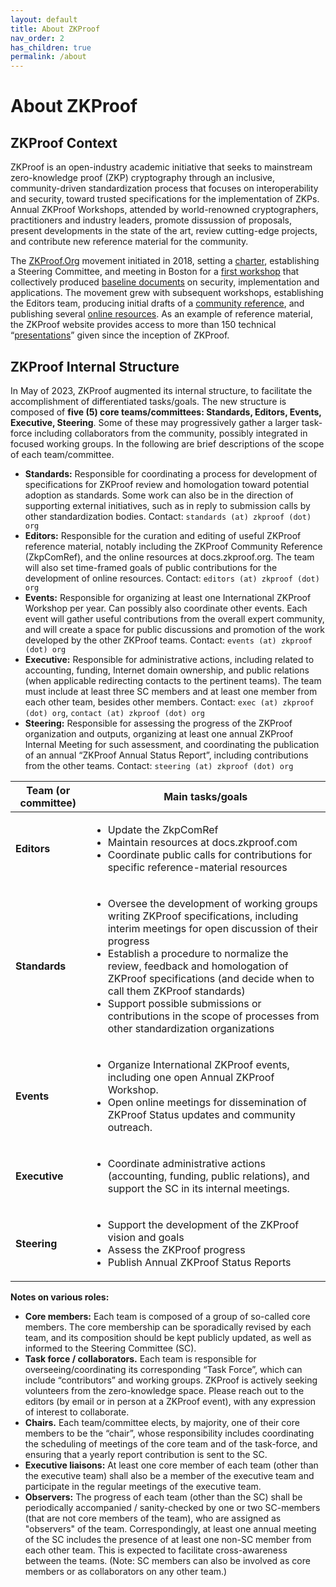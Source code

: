 ```yaml
---
layout: default
title: About ZKProof
nav_order: 2
has_children: true
permalink: /about
---
```


# About ZKProof

## ZKProof Context

ZKProof is an open-industry academic initiative that seeks to mainstream zero-knowledge proof (ZKP) cryptography through an inclusive, community-driven standardization process that focuses on interoperability and security, toward trusted specifications for the implementation of ZKPs. Annual ZKProof Workshops, attended by world-renowned cryptographers, practitioners and industry leaders, promote dissussion of proposals, present developments in the state of the art, review cutting-edge projects, and contribute new reference material for the community.

The [ZKProof.Org](https://zkproof.org) movement initiated in 2018, setting a [charter](https://docs.zkproof.org/general#zkproof-charter), establishing a Steering Committee, and meeting in Boston for a [first workshop](https://zkpstandard.github.io/zkproof.github.io/first_workshop.html) that collectively produced [baseline documents](https://docs.zkproof.org/reference#version-history-of-the-zkpcomref) on security, implementation and applications. The movement grew with subsequent workshops, establishing the Editors team, producing initial drafts of a [community reference](https://docs.zkproof.org/reference), and publishing several [online resources](https://docs.zkproof.org). As an example of reference material, the ZKProof website provides access to more than 150 technical “[presentations](https://docs.zkproof.org/presentations)” given since the inception of ZKProof.

## ZKProof Internal Structure

In May of 2023, ZKProof augmented its internal structure, to facilitate the accomplishment of differentiated tasks/goals. The new structure is composed of **five (5) core teams/committees: Standards, Editors, Events, Executive, Steering**. Some of these may progressively gather a larger task-force including collaborators from the community, possibly integrated in focused working groups. In the following are brief descriptions of the scope of each team/committee.

- **Standards:** Responsible for coordinating a process for development of specifications for ZKProof review and homologation toward potential adoption as standards. Some work can also be in the direction of supporting external initiatives, such as in reply to submission calls by other standardization bodies. Contact: `standards (at) zkproof (dot) org`
- **Editors:** Responsible for the curation and editing of useful ZKProof reference material, notably including the ZKProof Community Reference (ZkpComRef), and the online resources at docs.zkproof.org. The team will also set time-framed goals of public contributions for the development of online resources. Contact: `editors (at) zkproof (dot) org`
- **Events:** Responsible for organizing at least one International ZKProof Workshop per year. Can possibly also coordinate other events. Each event will gather useful contributions from the overall expert community, and will create a space for public discussions and promotion of the work developed by the other ZKProof teams. Contact: `events (at) zkproof (dot) org`
- **Executive:** Responsible for administrative actions, including related to accounting, funding, Internet domain ownership, and public relations (when applicable redirecting contacts to the pertinent teams). The team must include at least three SC members and at least one member from each other team, besides other members. Contact: `exec (at) zkproof (dot) org`, `contact (at) zkproof (dot) org`
- **Steering:** Responsible for assessing the progress of the ZKProof organization and outputs, organizing at least one annual ZKProof Internal Meeting for such assessment, and coordinating the publication of an annual “ZKProof Annual Status Report”, including contributions from the other teams. Contact: `steering (at) zkproof (dot) org`


| **Team (or committee)**        | **Main tasks/goals** | 
| ----------- | ----------- |
| **Editors**      | <ul><li>Update the ZkpComRef</li><li>Maintain resources at docs.zkproof.com</li><li>Coordinate public calls for contributions for specific reference-material resources</li></ul> |
| **Standards**    | <ul><li>Oversee the development of working groups writing ZKProof specifications, including interim meetings for open discussion of their progress</li><li>Establish a procedure to normalize the review, feedback and homologation of ZKProof specifications (and decide when to call them ZKProof standards)</li><li>Support possible submissions or contributions in the scope of processes from other standardization organizations</li></ul> | 
| **Events** | <ul><li>Organize International ZKProof events, including one open Annual ZKProof Workshop.</li><li>Open online meetings for dissemination of ZKProof Status updates and community outreach.</li></ul> |
| **Executive** | <ul><li>Coordinate administrative actions (accounting, funding, public relations), and support the SC in its internal meetings.</li></ul> |
| **Steering** | <ul><li>Support the development of the ZKProof vision and goals</li><li>Assess the ZKProof progress</li><li>Publish Annual ZKProof Status Reports</li></ul> | 


**Notes on various roles:**
- **Core members:** Each team is composed of a group of so-called core members. The core membership can be sporadically revised by each team, and its composition should be kept publicly updated, as well as informed to the Steering Committee (SC).
- **Task force / collaborators.** Each team is responsible for overseeing/coordinating its corresponding “Task Force”, which can include “contributors” and working groups. ZKProof is actively seeking volunteers from the zero-knowledge space. Please reach out to the editors (by email or in person at a ZKProof event), with any expression of interest to collaborate.
- **Chairs.** Each team/committee elects, by majority, one of their core members to be the “chair”, whose responsibility includes coordinating the scheduling of meetings of the core team and of the task-force, and ensuring that a yearly report contribution is sent to the SC.
- **Executive liaisons:** At least one core member of each team (other than the executive team) shall also be a member of the executive team and participate in the regular meetings of the executive team.
- **Observers:** The progress of each team (other than the SC) shall be periodically accompanied / sanity-checked by one or two SC-members (that are not core members of the team), who are assigned as "observers" of the team. Correspondingly, at least one annual meeting of the SC includes the presence of at least one non-SC member from each other team. This is expected to facilitate cross-awareness between the teams. (Note: SC members can also be involved as core members or as collaborators on any other team.)